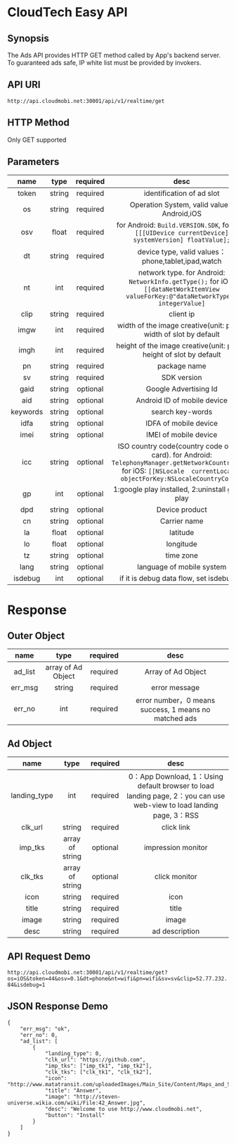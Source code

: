 CloudTech Easy API
===

Synopsis
---

The Ads API provides HTTP GET method called by App's backend server. To guaranteed ads safe, IP white list must be provided by invokers.

API URI
---
`http://api.cloudmobi.net:30001/api/v1/realtime/get`

HTTP Method
---

Only GET supported

Parameters
---
| name | type | required | desc |
|:--:|:--:|:--:|:--:|
| token | string | required | identification of ad slot |
| os | string | required | Operation System, valid values: Android,iOS |
| osv | float | required | for Android: `Build.VERSION.SDK`, for iOS: `[[[UIDevice currentDevice] systemVersion] floatValue];` |
| dt | string | required | device type, valid values：phone,tablet,ipad,watch |
| nt | int | required | network type. for Android: `NetworkInfo.getType();` for iOS: `[[dataNetWorkItemView valueForKey:@"dataNetworkType"] integerValue]` |
| clip | string | required | client ip |
| imgw | int | required | width of the image creative(unit: pixel), width of slot by default |
| imgh | int | required | height of the image creative(unit: pixel), height of slot by default |
| pn | string | required | package name |
| sv | string | required | SDK version |
| gaid | string | optional | Google Advertising Id |
| aid | string | optional | Android ID of mobile device |
| keywords | string | optional | search key-words|
| idfa | string | optional | IDFA of mobile device |
| imei | string | optional | IMEI of mobile device |
| icc | string | optional | ISO country code(country code of SIM card). for Android: `TelephonyManager.getNetworkCountryIso()`  for iOS: `[[NSLocale  currentLocale] objectForKey:NSLocaleCountryCode];` |
| gp | int | optional | 1:google play installed, 2:uninstall google play |
| dpd | string | optional | Device product |
| cn | string | optional | Carrier name |
| la | float | optional | latitude |
| lo | float | optional | longitude |
| tz | string | optional | time zone |
| lang | string | optional | language of mobile system |
| isdebug | int | optional | if it is debug data flow, set isdebug=1 |


Response
===

Outer Object
---

| name | type | required | desc |
|:--:|:--:|:--:|:--:|
| ad_list | array of Ad Object | required | Array of Ad Object |
| err_msg | string | required | error message |
| err_no | int | required | error number，0 means success, 1 means no matched ads |

Ad Object
---

| name | type | required | desc |
|:--:|:--:|:--:|:--:|
| landing_type | int | required | 0：App Download, 1：Using default browser to load landing page, 2：you can use web-view to load landing page, 3：RSS |
| clk_url | string | required | click link |
| imp_tks | array of string | optional | impression monitor |
| clk_tks | array of string | optional | click monitor |
| icon | string | required | icon |
| title | string | required | title |
| image | string | required | image |
| desc | string | required | ad description |


API Request Demo
---
`http://api.cloudmobi.net:30001/api/v1/realtime/get?os=iOS&token=44&osv=0.1&dt=phone&nt=wifi&pn=wifi&sv=sv&clip=52.77.232.84&isdebug=1`


JSON Response Demo
---
```
{
    "err_msg": "ok",
    "err_no": 0,
    "ad_list": [
        {
            "landing_type": 0,
            "clk_url": "https://github.com",
            "imp_tks": ["imp_tk1", "imp_tk2"],
            "clk_tks": ["clk_tk1", "clk_tk2"],
            "icon": "http://www.matatransit.com/uploadedImages/Main_Site/Content/Maps_and_Schedules/Route_Schedules/route%2042%20icon.jpg",
            "title": "Answer",
            "image": "http://steven-universe.wikia.com/wiki/File:42_Answer.jpg",
            "desc": "Welcome to use http://www.cloudmobi.net",
            "button": "Install"
        }
    ]
}
```
